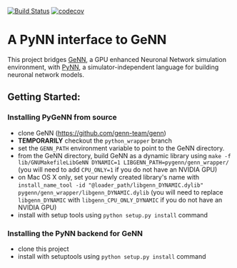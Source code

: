 [![Build Status](https://gen-ci.inf.sussex.ac.uk/buildStatus/icon?job=GeNN/pynn_genn/master)](https://gen-ci.inf.sussex.ac.uk/job/GeNN/job/pynn_genn/job/master/) [![codecov](https://codecov.io/gh/genn-team/pynn_genn/branch/master/graph/badge.svg)](https://codecov.io/gh/genn-team/pynn_genn)
# A PyNN interface to GeNN
This project bridges [GeNN](http://genn-team.github.io/genn/), a GPU enhanced Neuronal Network simulation environment, with [PyNN](https://pypi.org/project/PyNN/), a simulator-independent language for building neuronal network models.

## Getting Started:
### Installing PyGeNN from source
 - clone GeNN (https://github.com/genn-team/genn)
 - **TEMPORARILY** checkout the ``python_wrapper`` branch
 - set the ``GENN_PATH`` environment variable to point to the GeNN directory.
 - from the GeNN directory, build GeNN as a dynamic library using ``make -f lib/GNUMakefileLibGeNN DYNAMIC=1 LIBGENN_PATH=pygenn/genn_wrapper/`` (you will need to add ``CPU_ONLY=1`` if you do not have an NVIDIA GPU)
 - on Mac OS X only, set your newly created library's name with ``install_name_tool -id "@loader_path/libgenn_DYNAMIC.dylib" pygenn/genn_wrapper/libgenn_DYNAMIC.dylib`` (you will need to replace ``libgenn_DYNAMIC`` with ``libgenn_CPU_ONLY_DYNAMIC`` if you do not have an NVIDIA GPU)
 - install with setup tools using ``python setup.py install`` command
 
### Installing the PyNN backend for GeNN
 - clone this project
 - install with setuptools using ``python setup.py install`` command

